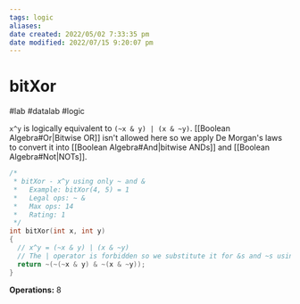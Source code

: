 ```yaml
---
tags: logic 
aliases: 
date created: 2022/05/02 7:33:35 pm
date modified: 2022/07/15 9:20:07 pm
---
```


# bitXor

#lab #datalab #logic

`x^y` is logically equivalent to `(~x & y) | (x & ~y)`. [[Boolean Algebra#Or|Bitwise OR]] isn't allowed here so we apply De Morgan's laws to convert it into [[Boolean Algebra#And|bitwise ANDs]] and [[Boolean Algebra#Not|NOTs]].

```c
/*
 * bitXor - x^y using only ~ and &
 *   Example: bitXor(4, 5) = 1
 *   Legal ops: ~ &
 *   Max ops: 14
 *   Rating: 1
 */
int bitXor(int x, int y)
{
  // x^y = (~x & y) | (x & ~y)
  // The | operator is forbidden so we substitute it for &s and ~s using De Morgan's Laws
  return ~(~(~x & y) & ~(x & ~y));
}
```
**Operations:** 8
